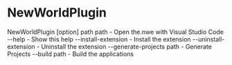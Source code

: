# NewWorldPlugin

NewWorldPlugin [option] path
	path					 - Open the.nwe with Visual Studio Code
	--help                   - Show this help
	--install-extension      - Install the extension
	--uninstall-extension    - Uninstall the extension
	--generate-projects path - Generate Projects
	--build path             - Build the applications